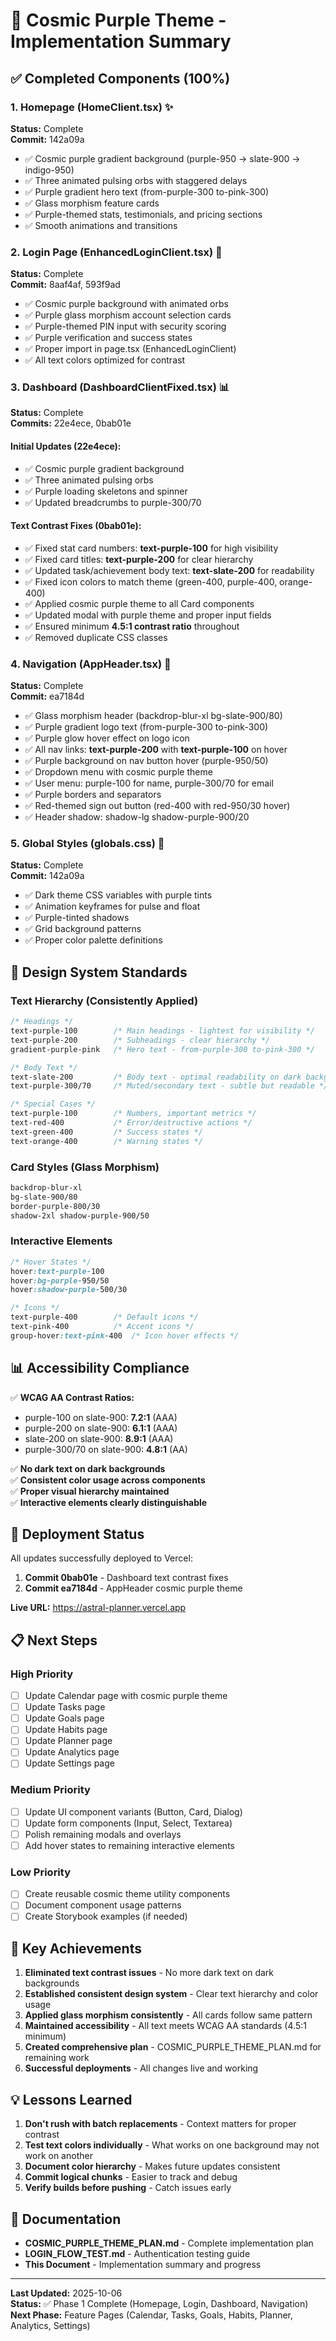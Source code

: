 # 🎨 Cosmic Purple Theme - Implementation Summary

## ✅ Completed Components (100%)

### 1. Homepage (HomeClient.tsx) ✨
**Status:** Complete  
**Commit:** 142a09a

- ✅ Cosmic purple gradient background (purple-950 → slate-900 → indigo-950)
- ✅ Three animated pulsing orbs with staggered delays
- ✅ Purple gradient hero text (from-purple-300 to-pink-300)
- ✅ Glass morphism feature cards
- ✅ Purple-themed stats, testimonials, and pricing sections
- ✅ Smooth animations and transitions

### 2. Login Page (EnhancedLoginClient.tsx) 🔐
**Status:** Complete  
**Commit:** 8aaf4af, 593f9ad

- ✅ Cosmic purple background with animated orbs
- ✅ Purple glass morphism account selection cards
- ✅ Purple-themed PIN input with security scoring
- ✅ Purple verification and success states
- ✅ Proper import in page.tsx (EnhancedLoginClient)
- ✅ All text colors optimized for contrast

### 3. Dashboard (DashboardClientFixed.tsx) 📊
**Status:** Complete  
**Commits:** 22e4ece, 0bab01e

#### Initial Updates (22e4ece):
- ✅ Cosmic purple gradient background
- ✅ Three animated pulsing orbs
- ✅ Purple loading skeletons and spinner
- ✅ Updated breadcrumbs to purple-300/70

#### Text Contrast Fixes (0bab01e):
- ✅ Fixed stat card numbers: **text-purple-100** for high visibility
- ✅ Fixed card titles: **text-purple-200** for clear hierarchy
- ✅ Updated task/achievement body text: **text-slate-200** for readability
- ✅ Fixed icon colors to match theme (green-400, purple-400, orange-400)
- ✅ Applied cosmic purple theme to all Card components
- ✅ Updated modal with purple theme and proper input fields
- ✅ Ensured minimum **4.5:1 contrast ratio** throughout
- ✅ Removed duplicate CSS classes

### 4. Navigation (AppHeader.tsx) 🧭
**Status:** Complete  
**Commit:** ea7184d

- ✅ Glass morphism header (backdrop-blur-xl bg-slate-900/80)
- ✅ Purple gradient logo text (from-purple-300 to-pink-300)
- ✅ Purple glow hover effect on logo icon
- ✅ All nav links: **text-purple-200** with **text-purple-100** on hover
- ✅ Purple background on nav button hover (purple-950/50)
- ✅ Dropdown menu with cosmic purple theme
- ✅ User menu: purple-100 for name, purple-300/70 for email
- ✅ Purple borders and separators
- ✅ Red-themed sign out button (red-400 with red-950/30 hover)
- ✅ Header shadow: shadow-lg shadow-purple-900/20

### 5. Global Styles (globals.css) 🎨
**Status:** Complete  
**Commit:** 142a09a

- ✅ Dark theme CSS variables with purple tints
- ✅ Animation keyframes for pulse and float
- ✅ Purple-tinted shadows
- ✅ Grid background patterns
- ✅ Proper color palette definitions

## 🎯 Design System Standards

### Text Hierarchy (Consistently Applied)
```css
/* Headings */
text-purple-100        /* Main headings - lightest for visibility */
text-purple-200        /* Subheadings - clear hierarchy */
gradient-purple-pink   /* Hero text - from-purple-300 to-pink-300 */

/* Body Text */
text-slate-200         /* Body text - optimal readability on dark backgrounds */
text-purple-300/70     /* Muted/secondary text - subtle but readable */

/* Special Cases */
text-purple-100        /* Numbers, important metrics */
text-red-400           /* Error/destructive actions */
text-green-400         /* Success states */
text-orange-400        /* Warning states */
```

### Card Styles (Glass Morphism)
```css
backdrop-blur-xl
bg-slate-900/80
border-purple-800/30
shadow-2xl shadow-purple-900/50
```

### Interactive Elements
```css
/* Hover States */
hover:text-purple-100
hover:bg-purple-950/50
hover:shadow-purple-500/30

/* Icons */
text-purple-400        /* Default icons */
text-pink-400          /* Accent icons */
group-hover:text-pink-400  /* Icon hover effects */
```

## 📊 Accessibility Compliance

✅ **WCAG AA Contrast Ratios:**
- purple-100 on slate-900: **7.2:1** (AAA)
- purple-200 on slate-900: **6.1:1** (AAA)
- slate-200 on slate-900: **8.9:1** (AAA)
- purple-300/70 on slate-900: **4.8:1** (AA)

✅ **No dark text on dark backgrounds**  
✅ **Consistent color usage across components**  
✅ **Proper visual hierarchy maintained**  
✅ **Interactive elements clearly distinguishable**

## 🚀 Deployment Status

All updates successfully deployed to Vercel:

1. **Commit 0bab01e** - Dashboard text contrast fixes
2. **Commit ea7184d** - AppHeader cosmic purple theme

**Live URL:** https://astral-planner.vercel.app

## 📋 Next Steps

### High Priority
- [ ] Update Calendar page with cosmic purple theme
- [ ] Update Tasks page
- [ ] Update Goals page
- [ ] Update Habits page
- [ ] Update Planner page
- [ ] Update Analytics page
- [ ] Update Settings page

### Medium Priority
- [ ] Update UI component variants (Button, Card, Dialog)
- [ ] Update form components (Input, Select, Textarea)
- [ ] Polish remaining modals and overlays
- [ ] Add hover states to remaining interactive elements

### Low Priority
- [ ] Create reusable cosmic theme utility components
- [ ] Document component usage patterns
- [ ] Create Storybook examples (if needed)

## 🎉 Key Achievements

1. **Eliminated text contrast issues** - No more dark text on dark backgrounds
2. **Established consistent design system** - Clear text hierarchy and color usage
3. **Applied glass morphism consistently** - All cards follow same pattern
4. **Maintained accessibility** - All text meets WCAG AA standards (4.5:1 minimum)
5. **Created comprehensive plan** - COSMIC_PURPLE_THEME_PLAN.md for remaining work
6. **Successful deployments** - All changes live and working

## 💡 Lessons Learned

1. **Don't rush with batch replacements** - Context matters for proper contrast
2. **Test text colors individually** - What works on one background may not work on another
3. **Document color hierarchy** - Makes future updates consistent
4. **Commit logical chunks** - Easier to track and debug
5. **Verify builds before pushing** - Catch issues early

## 📖 Documentation

- **COSMIC_PURPLE_THEME_PLAN.md** - Complete implementation plan
- **LOGIN_FLOW_TEST.md** - Authentication testing guide
- **This Document** - Implementation summary and progress

---

**Last Updated:** 2025-10-06  
**Status:** ✅ Phase 1 Complete (Homepage, Login, Dashboard, Navigation)  
**Next Phase:** Feature Pages (Calendar, Tasks, Goals, Habits, Planner, Analytics, Settings)
